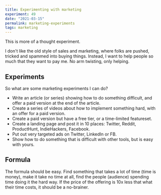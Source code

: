 ```yaml
---
title: Experimenting with marketing
experiment: 49
date: "2021-03-15"
permalink: marketing-experiments
tags: marketing
---
```


This is more of a thought experiment.

I don't like the old style of sales and marketing, where folks are pushed, tricked and spammed into buying things. Instead, I want to help people so much that they want to pay me. No arm twisting, only helping.

## Experiments

So what are some marketing experiments I can do?

- Write an article (or series) showing how to do something difficult, and offer a paid version at the end of the article.
- Create a series of videos about how to implement something hard, with an offer for a paid version.
- Create a paid version but have a free tier, or a time-limited featureset.
- Create a landing page and post it in 10 places: Twitter, Reddit, ProductHunt, IndieHackers, Facebook.
- Put out very targeted ads on Twitter, LinkedIn or FB.
- Show how to do something that is difficult with other tools, but is easy with yours.

## Formula

The formula should be easy. Find something that takes a lot of time (time is money), make it take no time at all, find the people (audience) spending time doing it the hard way. If the price of the offering is 10x less that what their time costs, it should be a no-brainer.
